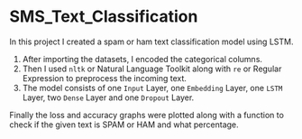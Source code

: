# SMS_Text_Classification

In this project I created a spam or ham text classification model using LSTM.

1. After importing the datasets, I encoded the categorical columns.
2. Then I used ```nltk``` or Natural Language Toolkit along with ```re``` or Regular Expression to preprocess the incoming text.
3. The model consists of one ```Input``` Layer, one ```Embedding``` Layer, one ```LSTM``` Layer, two ```Dense``` Layer and one ```Dropout``` Layer.

Finally the loss and accuracy graphs were plotted along with a function to check if the given text is SPAM or HAM and what percentage.
